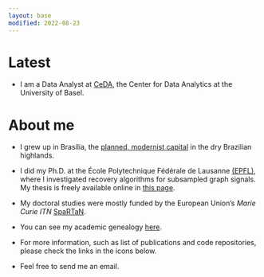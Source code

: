 ```yaml
---
layout: base
modified: 2022-08-23
---
```


# Latest

- I am a Data Analyst at [CeDA](https://ceda.unibas.ch/), the Center for Data Analytics at the University of Basel.

# About me

- I grew up in Brasília, the [planned, modernist capital][brasilia] in the dry Brazilian highlands.

- I did my Ph.D. at the École Polytechnique Fédérale de Lausanne [(EPFL)][epfl], where I investigated recovery algorithms for subsampled graph signals. My thesis is freely available online in [this page](http://dx.doi.org/10.5075/epfl-thesis-7219).

- My doctoral studies were mostly funded by the European Union’s *Marie Curie ITN* [SpaRTaN][spartan].

- You can see my academic genealogy <a href="{{ site.baseurl }}/downloads/academic genealogy rodrigo c g pena.pdf">here</a>.

- For more information, such as list of publications and code repositories, please check the links in the icons below.

- Feel free to send me an email.

<!-- Links -->

[spartan]: http://www.spartan-itn.eu/#0
[brasilia]: https://en.wikipedia.org/wiki/Bras%C3%ADlia
[epfl]: https://www.epfl.ch/en/
